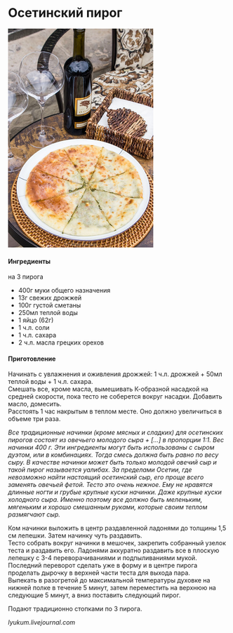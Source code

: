 ﻿---
image: ../pics/osetinsky-pirog.jpg
---
# Осетинский пирог

![Осетинский пирог](../pics/osetinsky-pirog.jpg)

#### Ингредиенты
на 3 пирога

* 400г муки общего назначения
* 13г свежих дрожжей
* 100г густой сметаны
* 250мл теплой воды
* 1 яйцо (62г)
* 1 ч.л. соли
* 1 ч.л. сахара
* 2 ч.л. масла грецких орехов

#### Приготовление

Начинать с увлажнения и оживления дрожжей: 1 ч.л. дрожжей + 50мл теплой воды + 1 ч.л. сахара.  
Смешать все, кроме масла, вымешивать К-образной насадкой на средней скорости, пока тесто не соберется вокруг насадки. Добавить масло, домесить.  
Расстоять 1 час накрытым в теплом месте. Оно должно увеличиться в объеме три раза.

*Все традиционные начинки (кроме мясных и сладких) для осетинских пирогов состоят из овечьего молодого сыра + […] в пропорции 1:1. Вес начинки 400 г. Эти ингредиенты могут быть использованы с сыром дуэтом, или в комбинациях. Тогда смесь должна быть равно по весу сыру. В качестве начинки может быть только молодой овечий сыр и такой пирог называется уалибах. За пределами Осетии, где невозможно найти настоящий осетинский сыр, его проще всего заменять овечьей фетой. Тесто это очень нежное. Ему не нравятся длинные ногти и грубые крупные куски начинки. Даже крупные куски холодного сыра. Именно поэтому все должно быть меленьким, мягеньким и хорошо смешанным руками, которые своим теплом размягчают сыр.*

Ком начинки выложить в центр раздавленной ладонями до толщины 1,5 см лепешки. Затем начинку чуть раздавить.  
Тесто собрать вокруг начинки в мешочек, закрепить собранный узелок теста и раздавить его. Ладонями аккуратно раздавить все в плоскую лепешку с 3-4 переворачиваниями и подпыливаниями мукой. Последний переворот сделать уже в форму и в центре пирога проделать дырочку в верхней части теста для выхода пара.  
Выпекать в разогретой до максимальной температуры духовке на нижней полке в течение 5 минут, затем переместить на верхнюю на следующие 5 минут, а вниз поставить следующий пирог.

Подают традиционно стопками по 3 пирога.

*lyukum.livejournal.com*

